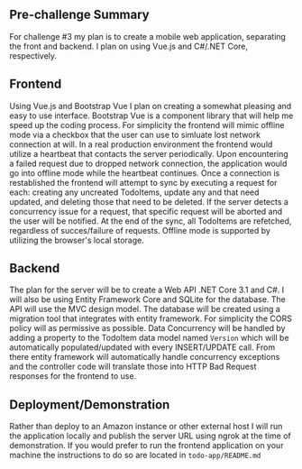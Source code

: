 ## Pre-challenge Summary
For challenge #3 my plan is to create a mobile web application, separating the front and backend. I plan on using Vue.js and C#/.NET Core, respectively.

## Frontend
Using Vue.js and Bootstrap Vue I plan on creating a somewhat pleasing and easy to use interface. Bootstrap Vue is a component library that will help me speed up the coding process. For simplicity the frontend will mimic offline mode via a checkbox that the user can use to simluate lost network connection at will. In a real production environment the frontend would utilize a heartbeat that contacts the server periodically. Upon encountering a failed request due to dropped network connection, the application would go into offline mode while the heartbeat continues. Once a connection is restablished the frontend will attempt to sync by executing a request for each: creating any uncreated TodoItems, update any and that need updated, and deleting those that need to be deleted. If the server detects a concurrency issue for a request, that specific request will be aborted and the user will be notified. At the end of the sync, all TodoItems are refetched, regardless of succes/failure of requests. Offline mode is supported by utilizing the browser's local storage.

## Backend
The plan for the server will be to create a Web API .NET Core 3.1 and C#. I will also be using Entity Framework Core and SQLite for the database. The API will use the MVC design model. The database will be created using a migration tool that integrates with entity framework. For simplicity the CORS policy will as permissive as possible. Data Concurrency will be handled by adding a property to the TodoItem data model named `Version` which will be automatically populated/updated with every INSERT/UPDATE call. From there entity framework will automatically handle concurrency exceptions and the controller code will translate those into HTTP Bad Request responses for the frontend to use.

## Deployment/Demonstration
Rather than deploy to an Amazon instance or other external host I will run the application locally and publish the server URL using ngrok at the time of demonstration. If you would prefer to run the frontend application on your machine the instructions to do so are located in `todo-app/README.md`